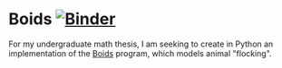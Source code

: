 # Boids [![Binder](https://mybinder.org/badge_logo.svg)](https://mybinder.org/v2/gh/bleonardi/boids-math-thesis/HEAD)
For my undergraduate math thesis, I am seeking to create in Python an implementation of the [Boids](https://en.wikipedia.org/wiki/Boids) program, which models animal "flocking".
